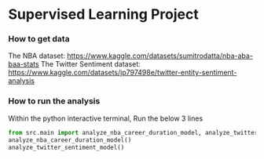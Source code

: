 # Supervised Learning Project

### How to get data

The NBA dataset: https://www.kaggle.com/datasets/sumitrodatta/nba-aba-baa-stats
The Twitter Sentiment dataset: https://www.kaggle.com/datasets/jp797498e/twitter-entity-sentiment-analysis

### How to run the analysis

Within the python interactive terminal, Run the below 3 lines

```python
from src.main import analyze_nba_career_duration_model, analyze_twitter_sentiment_model()
analyze_nba_career_duration_model()
analyze_twitter_sentiment_model()
```
